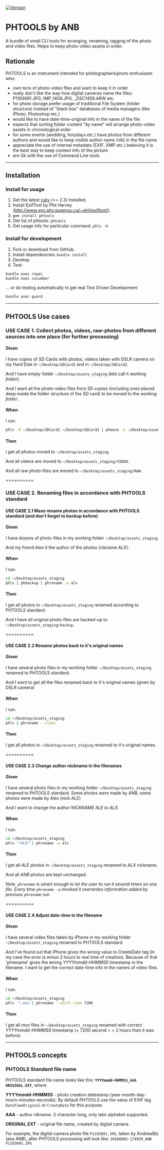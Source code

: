 [![Version     ](https://img.shields.io/gem/v/phtools.svg?style=flat)](https://rubygems.org/gems/phtools)
# PHTOOLS by ANB
A bundle of small CLI tools for arranging, renaming, tagging of the photo and video files. Helps to keep photo-video assets in order.

## Rationale
PHTOOLS is an instrument intended for photographers\photo enthusiasts who:
* own tons of photo-video files and want to keep it in order
* really don't like the way how digital cameras name the files: P1193691.JPG, IMP_1409.JPG, \_DSC1459.ARW etc.
* for photo storage prefer usage of traditional File System (folder structure) instead of "black box" databases of media managers (like iPhoto, Photoshop etc.)
* would like to have date-time-original info in the name of the file
* expects that sorting folder content "by name" will arrange photo-video assets in chronological order
* for some events (wedding, holydays etc.) have photos from different authors and would like to keep visible author name (nik) in the file name
* appreciate the use of internal metadata (EXIF, XMP etc.) beleiving it is the best way to keep context info of the picture
* are Ok with the use of Command Line tools

**********

## Installation
### Install for usage
1. Get the latest [ruby](https://www.ruby-lang.org/) (>= 2.3) installed.
2. Install ExifTool by Phil Harvey (http://www.sno.phy.queensu.ca/~phil/exiftool/).
3. `gem install phtools`
4. Get list of phtools: `phtools`
5. Get usage info for particular command: `phls -h`

### Install for development
1. Fork or download from GitHub.
2. Install dependencies: `bundle install`
3. Develop.
4. Test:
```sh
bundle exec rspec
bundle exec cucumber
```
... or do testing automatically to get real Test Driven Development:
```sh
bundle exec guard
```

**********

## PHTOOLS Use cases

### USE CASE 1. Collect photos, videos, raw-photos from different sources into one place (for further processing)
#### Given
I have copies of SD Cards with photos, videos taken with DSLR camera on my Hard Disk in `~/Desktop/SDCard1` and in `~/Desktop/SDCard2`.

And I have empty folder `~/Desktop/assets_staging` (lets call it _working folder_).

And I want all the photo-video files from SD copies (including ones placed deep inside the folder structure of the SD card) to be moved to the _working folder_.

#### When
I run:
```sh
phls -R ~/Desktop/SDCard1 ~/Desktop/SDCard2 | phmove -a ~/Desktop/assets_staging
```

#### Then
I get all photos moved to `~/Desktop/assets_staging`.

And all videos are moved to `~/Desktop/assets_staging/VIDEO`.

And all raw photo-files are moved to `~/Desktop/assets_staging/RAW`.

==========

### USE CASE 2. Renaming files in accordance with PHTOOLS standard

#### USE CASE 2.1 Mass rename photos in accordance with PHTOOLS standard (and don't forget to backup before)
#### Given
I have dozens of photo-files in my working folder `~/Desktop/assets_staging`.

And my friend Alex it the author of the photos (nikname ALX).

#### When
I run:
```sh
cd ~/Desktop/assets_staging
phls | phbackup | phrename -a alx
```

#### Then
I get all photos in `~/Desktop/assets_staging` renamed according to PHTOOLS standard.

And I have all original photo-files are backed-up to `~/Desktop/assets_staging/backup`.

==========

#### USE CASE 2.2 Rename photos back to it's original names
#### Given
I have several photo files in my working folder `~/Desktop/assets_staging` renamed to PHTOOLS standard.

And I want to get all the files renamed back to it's original names (given by DSLR camera)

#### When
I run:
```sh
cd ~/Desktop/assets_staging
phls | phrename --clean
```

#### Then
I get all photos in `~/Desktop/assets_staging` renamed to it's original names.

==========

#### USE CASE 2.3 Change author nickname in the filenames
#### Given
I have several photo files in my working folder `~/Desktop/assets_staging` renamed to PHTOOLS standard. Some photos were made by ANB, some photos were made by Alex (nick _ALE_) 

And I want to change the author NICKNAME _ALE_ to _ALX_.

#### When
I run:
```sh
cd ~/Desktop/assets_staging
phls '*ALE*'| phrename -a alx
```

#### Then
I get all _ALE_ photos in `~/Desktop/assets_staging` renamed to _ALX_ nickname.

And all _ANB_ photos are kept unchanged.

_Note. `phrename` is smart enough to let the user to run it several times on one file. Every time `phrename -a` invoked it overwrites information added by previuos `phrename` run._ 

==========

#### USE CASE 2.4 Adjust date-time in the filename
#### Given
I have several video files taken by iPhone in my working folder `~/Desktop/assets_staging` renamed to PHTOOLS standard.

And I've found out that iPhone gives the wrong value to CreateDate tag (in my case the error is minus 2 hours to real time of creation). Because of that 'phrename' gives the wrong _YYYYmmdd-HHMMSS_ timestamp in the filename. I want to get the correct date-time info in the names of video files. 

#### When
I run:
```sh
cd ~/Desktop/assets_staging
phls '*.mov'| phrename --shift_time 7200
```

#### Then
I get all _mov_ files in `~/Desktop/assets_staging` renamed with correct _YYYYmmdd-HHMMSS_ timestamp (+ 7200 second = + 2 hours than it was before).

**********

## PHTOOLS concepts
### PHTOOLS Standard file name
PHTOOLS standard file name looks like this: **`YYYYmmdd-HHMMSS_AAA ORIGINAL.EXT`**, where

**YYYYmmdd-HHMMSS** - photo creation datestamp (year-month-day-hours-minutes-seconds). By default PHTOOLS use the value of EXIF tag `DateTimeOriginal` or `CreateDate` for this purpose.

**AAA** - author nikname. 3 character long, only latin alphabet supported.

**ORIGINAL.EXT** - original file name, created by digital camera.

For example, the digital camera photo file `P1193691.JPG`, taken by AndrewBiz (aka ANB), after PHTOOLS processing will look like:
`20160902-174939_ANB P1193691.JPG`
